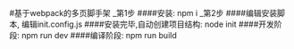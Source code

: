 #基于webpack的多页脚手架
_第1步
####安装: npm i
_第2步
####编辑安装脚本, 编辑init.config.js
####安装完毕,自动创建项目结构: node init
####开发阶段: npm run dev
####编译阶段: npm run build

